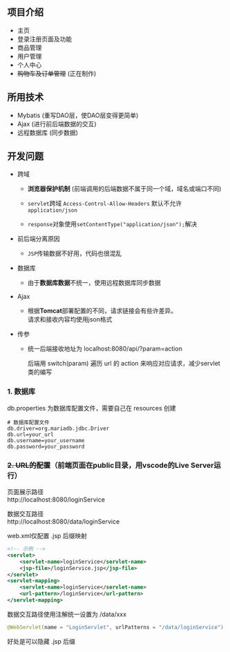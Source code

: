 ## 项目介绍

- 主页
- 登录注册页面及功能
- 商品管理
- 用户管理
- 个人中心
- ~~购物车及订单管理~~ (正在制作)

## 所用技术

- Mybatis (重写DAO层，使DAO层变得更简单)
- Ajax (进行前后端数据的交互)
- 远程数据库 (同步数据)

##  开发问题

- 跨域

  - **浏览器保护机制** (前端调用的后端数据不属于同一个域，域名或端口不同)

  - `servlet`跨域 `Access-Control-Allow-Headers` 默认不允许`application/json`
  - `response`对象使用`setContentType("application/json");`解决

- 前后端分离原因
  - `JSP`传输数据不好用，代码也很混乱

- 数据库
  - 由于**数据库数据**不统一，使用远程数据库同步数据

- Ajax
  - 根据**Tomcat**部署配置的不同，请求链接会有些许差异。  
    请求和接收内容均使用json格式
  
- 传参
  - 统一后端接收地址为 localhost:8080/api/?param=action  
  
    后端用 switch(param) 遍历 url 的 action 来响应对应请求，减少servlet类的编写











































### 1. 数据库

db.properties 为数据库配置文件，需要自己在 resources 创建
```properties
# 数据库配置文件
db.driver=org.mariadb.jdbc.Driver
db.url=your_url
db.username=your_username
db.password=your_password
```

### ~~2. URL的配置~~（前端页面在public目录，用vscode的Live Server运行）

页面展示路径  
http://localhost:8080/loginService

数据交互路径  
http://localhost:8080/data/loginService

web.xml仅配置 .jsp 后缀映射
```xml
<!-- 示例 -->
<servlet>
    <servlet-name>loginService</servlet-name>
    <jsp-file>/loginService.jsp</jsp-file>
</servlet>
<servlet-mapping>
    <servlet-name>loginService</servlet-name>
    <url-pattern>/loginService</url-pattern>
</servlet-mapping>
```
数据交互路径使用注解统一设置为 /data/xxx

```java
@WebServlet(name = "LoginServlet", urlPatterns = "/data/loginService")
```
好处是可以隐藏 .jsp 后缀

